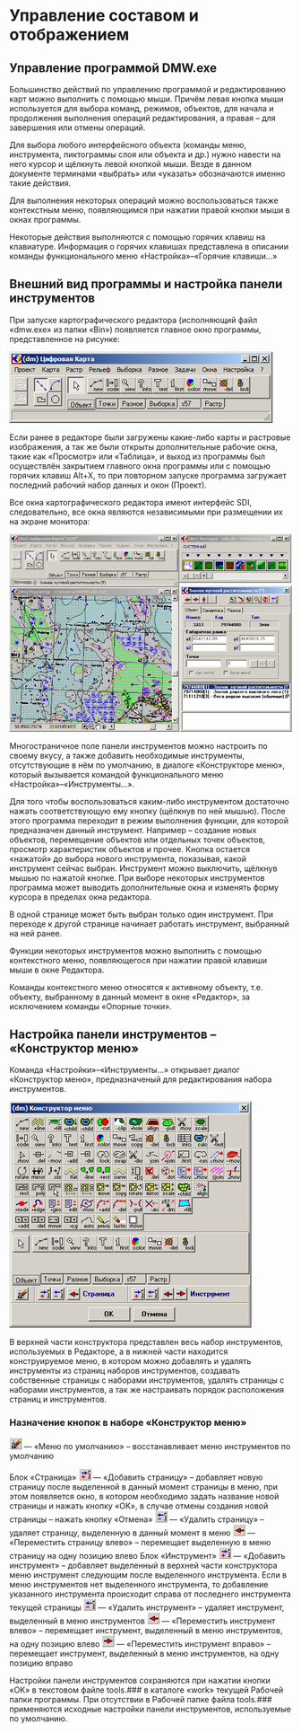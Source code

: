 # Управление составом и отображением

## Управление программой DMW.exe

Большинство действий по управлению программой и редактированию карт можно выполнить с помощью мыши. Причём левая кнопка мыши используется для выбора команд, режимов, объектов, для начала и продолжения выполнения операций редактирования, а правая – для завершения или отмены операций.

Для выбора любого интерфейсного объекта (команды меню, инструмента, пиктограммы слоя или объекта и др.) нужно навести на него курсор и щёлкнуть левой кнопкой мыши. Везде в данном документе терминами «выбрать» или «указать» обозначаются именно такие действия.

Для выполнения некоторых операций можно воспользоваться также контекстным меню, появляющимся при нажатии правой кнопки мыши в окнах программы.

Некоторые действия выполняются с помощью горячих клавиш на клавиатуре. Информация о горячих клавишах представлена в описании команды функционального меню «Настройка»–«Горячие клавиши…»

## Внешний вид программы и настройка панели инструментов

При запуске картографического редактора (исполняющий файл «dmw.exe» из папки «Bin») появляется главное окно программы, представленное  на рисунке:

![alt-текст](_assets/main_menu_dmw.png "Главное окно ПК «ГИС Нева»")

Если ранее в редакторе были загружены какие-либо карты и растровые изображения, а так же были открыты дополнительные рабочие окна, такие как «Просмотр» или «Таблица», и выход из программы был осуществлён закрытием главного окна программы или с помощью горячих клавиш Alt+X, то при повторном запуске программа загружает последний рабочий набор данных и окон (Проект).

Все окна картографического редактора имеют интерфейс SDI, следовательно, все окна являются независимыми при размещении их на экране монитора:

![alt-текст](_assets/interface_sdi.png "Интерфейс SDI (независимое размещение окон)")

Многостраничное поле панели инструментов можно настроить по своему вкусу, а также добавить необходимые инструменты, отсутствующие в нём по умолчанию, в диалоге «Конструкторе меню», который вызывается командой функционального меню «Настройка»–«Инструменты…».

Для того чтобы воспользоваться каким-либо инструментом достаточно нажать соответствующую ему кнопку (щёлкнув по ней мышью). После этого программа переходит в режим выполнения функции, для которой предназначен данный инструмент. Например – создание новых объектов, перемещение объектов или отдельных точек объектов, просмотр характеристик объектов и прочее. Кнопка остается «нажатой» до выбора нового инструмента, показывая, какой инструмент сейчас выбран. Инструмент можно выключить, щёлкнув мышью по нажатой кнопке. При выборе некоторых инструментов программа может выводить дополнительные окна и изменять форму курсора в пределах окна редактора.

В одной странице может быть выбран только один инструмент. При переходе к другой странице начинает работать инструмент, выбранный на ней ранее.

Функции некоторых инструментов можно выполнить с помощью контекстного меню, появляющегося при нажатии правой клавиши мыши в окне Редактора.

Команды контекстного меню относятся к активному объекту, т.е. объекту, выбранному в данный момент в окне «Редактор», за исключением команды «Опорные точки».

## Настройка панели инструментов – «Конструктор меню»

Команда «Настройки»–«Инструменты…» открывает диалог «Конструктор меню», предназначеный для редактирования набора инструментов.

![alt-текст](_assets/menu_constructor.png "Конструктор меню многостраничного поля панели инструментов")

В верхней части конструктора представлен весь набор инструментов, используемых в Редакторе, а в нижней части находится конструируемое меню, в котором можно добавлять и удалять инструменты из страниц наборов инструментов, создавать собственные страницы с наборами инструментов, удалять страницы с наборами инструментов, а так же настраивать порядок расположения страниц и инструментов.

### Назначение кнопок в наборе «Конструктор меню»

![alt-текст](_assets/but_mc_clear.png) — «Меню по умолчанию» – восстанавливает меню инструментов по умолчанию

Блок «Страница»
![alt-текст](_assets/but_mc_add.png) — «Добавить страницу» – добавляет новую страницу после выделенной в данный момент страницы в меню, при этом появляется окно, в котором необходимо задать название новой страницы и нажать кнопку «OK», в случае отмены создания новой страницы – нажать кнопку «Отмена»
![alt-текст](_assets/but_mc_del.png) — «Удалить страницу» – удаляет страницу, выделенную в данный момент в меню
![alt-текст](_assets/but_mc_left.png) — «Переместить страницу влево» – перемещает выделенную в меню страницу на одну позицию влево
Блок «Инструмент»
![alt-текст](_assets/but_mc_add.png) — «Добавить инструмент» – добавляет выделенный в верхней части конструктора меню инструмент следующим после выделенного инструмента. Если в меню инструментов нет выделенного инструмента, то добавление указанного инструмента происходит справа от последнего инструмента текущей страницы
![alt-текст](_assets/but_mc_del.png) — «Удалить инструмент» – удаляет инструмент, выделенный в меню инструментов
![alt-текст](_assets/but_mc_left.png) — «Переместить инструмент влево» – перемещает инструмент, выделенный в меню инструментов, на одну позицию влево
![alt-текст](_assets/but_mc_right.png) — «Переместить инструмент вправо» – перемещает инструмент, выделенный в меню инструментов, на одну позицию вправо

Настройки панели инструментов сохраняются при нажатии кнопки «OK» в текстовом файле tools.### в каталоге «work» текущей Рабочей папки программы. При отсутствии в Рабочей папке файла tools.### применяются исходные настройки панели инструментов, используемые по умолчанию.